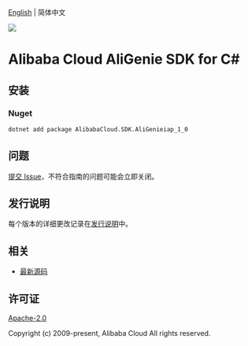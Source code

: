 [English](README.md) | 简体中文

![](https://aliyunsdk-pages.alicdn.com/icons/AlibabaCloud.svg)

# Alibaba Cloud AliGenie SDK for C#

## 安装

### Nuget

```bash
dotnet add package AlibabaCloud.SDK.AliGenieiap_1_0
```

## 问题

[提交 Issue](https://github.com/aliyun/alibabacloud-csharp-sdk/issues/new)，不符合指南的问题可能会立即关闭。

## 发行说明

每个版本的详细更改记录在[发行说明](./ChangeLog.md)中。

## 相关

* [最新源码](https://github.com/aliyun/alibabacloud-csharp-sdk/)

## 许可证

[Apache-2.0](http://www.apache.org/licenses/LICENSE-2.0)

Copyright (c) 2009-present, Alibaba Cloud All rights reserved.
